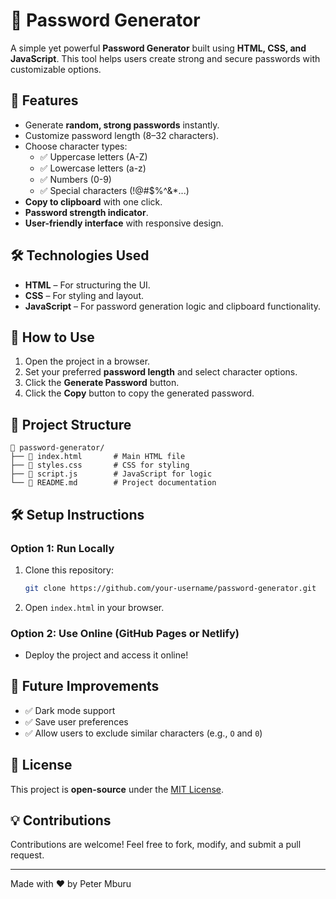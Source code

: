 # 🔐 Password Generator

A simple yet powerful **Password Generator** built using **HTML, CSS, and JavaScript**. This tool helps users create strong and secure passwords with customizable options.

## 🚀 Features
- Generate **random, strong passwords** instantly.
- Customize password length (8–32 characters).
- Choose character types:
  - ✅ Uppercase letters (A-Z)
  - ✅ Lowercase letters (a-z)
  - ✅ Numbers (0-9)
  - ✅ Special characters (!@#$%^&*...)
- **Copy to clipboard** with one click.
- **Password strength indicator**.
- **User-friendly interface** with responsive design.

## 🛠️ Technologies Used
- **HTML** – For structuring the UI.
- **CSS** – For styling and layout.
- **JavaScript** – For password generation logic and clipboard functionality.

## 🎯 How to Use
1. Open the project in a browser.
2. Set your preferred **password length** and select character options.
3. Click the **Generate Password** button.
4. Click the **Copy** button to copy the generated password.

## 📂 Project Structure
```
📁 password-generator/
├── 📄 index.html       # Main HTML file
├── 📄 styles.css       # CSS for styling
├── 📄 script.js        # JavaScript for logic
└── 📄 README.md        # Project documentation
```

## 🛠️ Setup Instructions
### Option 1: Run Locally
1. Clone this repository:
   ```bash
   git clone https://github.com/your-username/password-generator.git
   ```
2. Open `index.html` in your browser.

### Option 2: Use Online (GitHub Pages or Netlify)
- Deploy the project and access it online!

## 🚧 Future Improvements
- ✅ Dark mode support
- ✅ Save user preferences
- ✅ Allow users to exclude similar characters (e.g., `O` and `0`)

## 📝 License
This project is **open-source** under the [MIT License](LICENSE).

## 💡 Contributions
Contributions are welcome! Feel free to fork, modify, and submit a pull request.

---
Made with ❤️ by Peter Mburu

